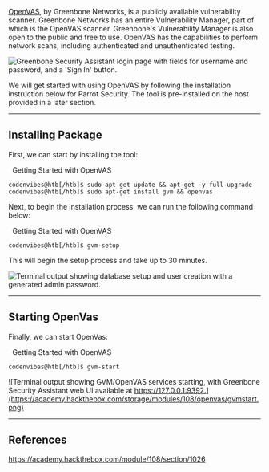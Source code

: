 [OpenVAS](https://openvas.org/), by Greenbone Networks, is a publicly available vulnerability scanner. Greenbone Networks has an entire Vulnerability Manager, part of which is the OpenVAS scanner. Greenbone's Vulnerability Manager is also open to the public and free to use. OpenVAS has the capabilities to perform network scans, including authenticated and unauthenticated testing.

![Greenbone Security Assistant login page with fields for username and password, and a 'Sign In' button.](https://academy.hackthebox.com/storage/modules/108/openvas/Greenbone_Security_Assistant.png)

We will get started with using OpenVAS by following the installation instruction below for Parrot Security. The tool is pre-installed on the host provided in a later section.

---

## Installing Package

First, we can start by installing the tool:

  Getting Started with OpenVAS

```shell-session
codenvibes@htb[/htb]$ sudo apt-get update && apt-get -y full-upgrade
codenvibes@htb[/htb]$ sudo apt-get install gvm && openvas
```

Next, to begin the installation process, we can run the following command below:

  Getting Started with OpenVAS

```shell-session
codenvibes@htb[/htb]$ gvm-setup
```

This will begin the setup process and take up to 30 minutes.

![Terminal output showing database setup and user creation with a generated admin password.](https://academy.hackthebox.com/storage/modules/108/openvas/gvmsetup.png)

---

## Starting OpenVas

Finally, we can start OpenVas:

  Getting Started with OpenVAS

```shell-session
codenvibes@htb[/htb]$ gvm-start
```

![Terminal output showing GVM/OpenVAS services starting, with Greenbone Security Assistant web UI available at https://127.0.0.1:9392.](https://academy.hackthebox.com/storage/modules/108/openvas/gvmstart.png)

---

## References

https://academy.hackthebox.com/module/108/section/1026